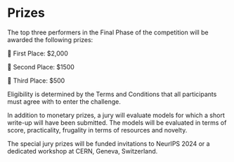 # Prizes
The top three performers in the Final Phase of the competition will be awarded the following prizes:

🥇 First Place: $2,000

🥈 Second Place: $1500

🥉 Third Place: $500

Eligibility is determined by the Terms and Conditions that all participants must agree with to enter the challenge.

In addition to monetary prizes, a jury will evaluate models for which a short write-up will have been submitted. The models will be evaluated in terms of score, practicality, frugality in terms of resources and novelty. 

The special jury prizes will be funded invitations to NeurIPS 2024 or a dedicated workshop at CERN, Geneva, Switzerland.